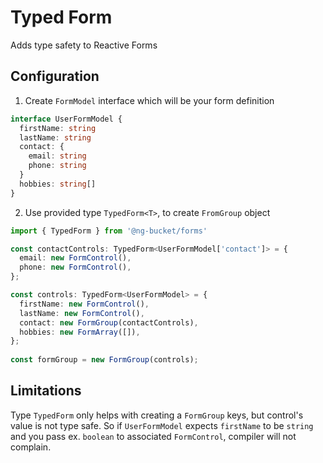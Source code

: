 # Typed Form

Adds type safety to Reactive Forms

## Configuration
1. Create `FormModel` interface which will be your form definition
```typescript
interface UserFormModel {
  firstName: string
  lastName: string
  contact: {
    email: string
    phone: string
  }
  hobbies: string[]
}
```

2. Use provided type `TypedForm<T>`, to create `FromGroup` object
```typescript
import { TypedForm } from '@ng-bucket/forms'

const contactControls: TypedForm<UserFormModel['contact']> = {
  email: new FormControl(),
  phone: new FormControl(),
};

const controls: TypedForm<UserFormModel> = {
  firstName: new FormControl(),
  lastName: new FormControl(),
  contact: new FormGroup(contactControls),
  hobbies: new FormArray([]),
};
      
const formGroup = new FormGroup(controls);
```

## Limitations
Type `TypedForm` only helps with creating a `FormGroup` keys, but control's value is not type safe.
So if `UserFormModel` expects `firstName` to be `string` and you pass ex. `boolean` to associated `FormControl`, compiler will not complain.  
